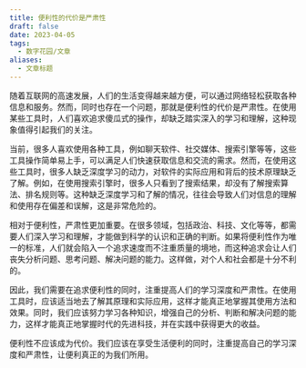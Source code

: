 ```yaml
---
title: 便利性的代价是严肃性
draft: false
date: 2023-04-05
tags:
  - 数字花园/文章
aliases:
  - 文章标题
---
```


随着互联网的高速发展，人们的生活变得越来越方便，可以通过网络轻松获取各种信息和服务。然而，同时也存在一个问题，那就是便利性的代价是严肃性。在使用某些工具时，人们喜欢追求傻瓜式的操作，却缺乏踏实深入的学习和理解，这种现象值得引起我们的关注。

当前，很多人喜欢使用各种工具，例如聊天软件、社交媒体、搜索引擎等等，这些工具操作简单易上手，可以满足人们快速获取信息和交流的需求。然而，在使用这些工具时，很多人缺乏深度学习的动力，对软件的实际应用和背后的技术原理缺乏了解。例如，在使用搜索引擎时，很多人只看到了搜索结果，却没有了解搜索算法、排名规则等。这种缺乏深度学习和了解的情况，往往会导致人们对信息的理解和使用存在偏差和误解，这是非常危险的。

相对于便利性，严肃性更加重要。在很多领域，包括政治、科技、文化等等，都需要人们深入学习和理解，才能做到科学的认识和正确的判断。如果将便利性作为唯一的标准，人们就会陷入一个追求速度而不注重质量的境地，而这种追求会让人们丧失分析问题、思考问题、解决问题的能力。这样做，对个人和社会都是十分不利的。

因此，我们需要在追求便利性的同时，注重提高人们的学习深度和严肃性。在使用工具时，应该适当地去了解其原理和实际应用，这样才能真正地掌握其使用方法和效果。同时，我们应该努力学习各种知识，增强自己的分析、判断和解决问题的能力，这样才能真正地掌握时代的先进科技，并在实践中获得更大的收益。

便利性不应该成为代价。我们应该在享受生活便利的同时，注重提高自己的学习深度和严肃性，让便利真正的为我们所用。